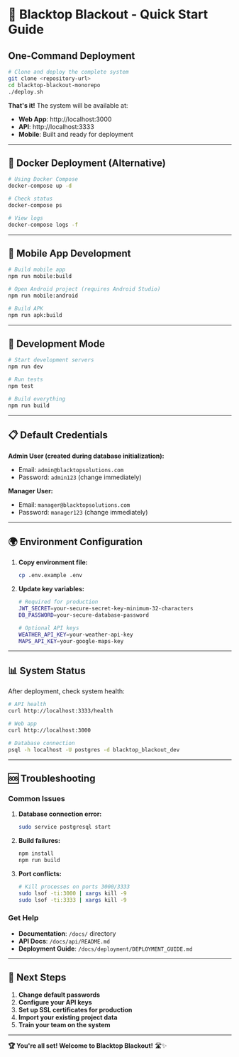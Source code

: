 # 🚀 Blacktop Blackout - Quick Start Guide

## One-Command Deployment

```bash
# Clone and deploy the complete system
git clone <repository-url>
cd blacktop-blackout-monorepo
./deploy.sh
```

**That's it!** The system will be available at:
- **Web App**: http://localhost:3000
- **API**: http://localhost:3333
- **Mobile**: Built and ready for deployment

---

## 🐳 Docker Deployment (Alternative)

```bash
# Using Docker Compose
docker-compose up -d

# Check status
docker-compose ps

# View logs
docker-compose logs -f
```

---

## 📱 Mobile App Development

```bash
# Build mobile app
npm run mobile:build

# Open Android project (requires Android Studio)
npm run mobile:android

# Build APK
npm run apk:build
```

---

## 🔧 Development Mode

```bash
# Start development servers
npm run dev

# Run tests
npm test

# Build everything
npm run build
```

---

## 📋 Default Credentials

**Admin User (created during database initialization):**
- Email: `admin@blacktopsolutions.com`
- Password: `admin123` (change immediately)

**Manager User:**
- Email: `manager@blacktopsolutions.com`
- Password: `manager123` (change immediately)

---

## 🌍 Environment Configuration

1. **Copy environment file:**
   ```bash
   cp .env.example .env
   ```

2. **Update key variables:**
   ```bash
   # Required for production
   JWT_SECRET=your-secure-secret-key-minimum-32-characters
   DB_PASSWORD=your-secure-database-password
   
   # Optional API keys
   WEATHER_API_KEY=your-weather-api-key
   MAPS_API_KEY=your-google-maps-key
   ```

---

## 📊 System Status

After deployment, check system health:

```bash
# API health
curl http://localhost:3333/health

# Web app
curl http://localhost:3000

# Database connection
psql -h localhost -U postgres -d blacktop_blackout_dev
```

---

## 🆘 Troubleshooting

### Common Issues

1. **Database connection error:**
   ```bash
   sudo service postgresql start
   ```

2. **Build failures:**
   ```bash
   npm install
   npm run build
   ```

3. **Port conflicts:**
   ```bash
   # Kill processes on ports 3000/3333
   sudo lsof -ti:3000 | xargs kill -9
   sudo lsof -ti:3333 | xargs kill -9
   ```

### Get Help

- **Documentation**: `/docs/` directory
- **API Docs**: `/docs/api/README.md`
- **Deployment Guide**: `/docs/deployment/DEPLOYMENT_GUIDE.md`

---

## 🎯 Next Steps

1. **Change default passwords**
2. **Configure your API keys**
3. **Set up SSL certificates for production**
4. **Import your existing project data**
5. **Train your team on the system**

---

**🏆 You're all set! Welcome to Blacktop Blackout!** 🛣️✨